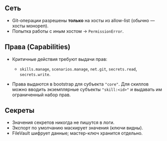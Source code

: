 ## Сеть

* Git-операции разрешены **только** на хосты из allow-list (обычно — хосты монореп).
* Попытка работы с иным хостом → `PermissionError`.

## Права (Capabilities)

* Критичные действия требуют выдачи прав:

  * `skills.manage`, `scenarios.manage`, `net.git`, `secrets.read`, `secrets.write`.
* Права выдаются в bootstrap для субъекта `"core"`. Для скиллов можно вводить экземплярные субъекты `"skill:<id>"` и выдавать им ограниченный набор прав.

## Секреты

* Значения секретов никогда не пишутся в логи.
* Экспорт по умолчанию маскирует значения (ключи видны).
* FileVault шифрует данные; мастер-ключ хранится отдельно.
